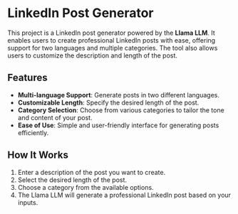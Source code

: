 # LinkedIn Post Generator

This project is a LinkedIn post generator powered by the **Llama LLM**. It enables users to create professional LinkedIn posts with ease, offering support for two languages and multiple categories. The tool also allows users to customize the description and length of the post.

## Features

- **Multi-language Support**: Generate posts in two different languages.
- **Customizable Length**: Specify the desired length of the post.
- **Category Selection**: Choose from various categories to tailor the tone and content of your post.
- **Ease of Use**: Simple and user-friendly interface for generating posts efficiently.

## How It Works

1. Enter a description of the post you want to create.
2. Select the desired length of the post.
3. Choose a category from the available options.
4. The Llama LLM will generate a professional LinkedIn post based on your inputs.


